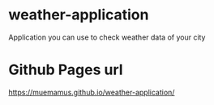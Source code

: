 # weather-application

Application you can use to check weather data of your city

# Github Pages url

https://muemamus.github.io/weather-application/
